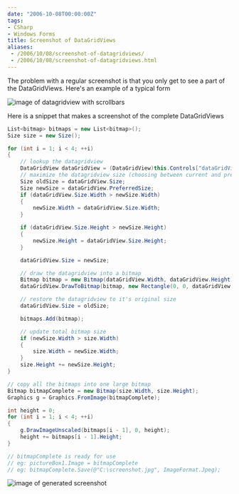 ```yaml
---
date: "2006-10-08T00:00:00Z"
tags:
- CSharp
- Windows Forms
title: Screenshot of DataGridViews
aliases:
 - /2006/10/08/screenshot-of-datagridviews/
 - /2006/10/08/screenshot-of-datagridviews.html
---
```

The problem with a regular screenshot is that you only get to see a part of the DataGridViews. Here's an example of a typical form

![image of datagridview with scrollbars](http://www.timvw.be/wp-content/images/datagridviews-with-scrollbars.jpg)

Here is a snippet that makes a screenshot of the complete DataGridViews

```csharp
List<bitmap> bitmaps = new List<bitmap>();
Size size = new Size();

for (int i = 1; i < 4; ++i) 
{ 
	// lookup the datagridview 
	DataGridView dataGridView = (DataGridView)this.Controls["dataGridView" + i]; 
	// maximize the datagridview size (choosing between current and preferred) 
	Size oldSize = dataGridView.Size; 
	Size newSize = dataGridView.PreferredSize; 
	if (dataGridView.Size.Width > newSize.Width)
	{
		newSize.Width = dataGridView.Size.Width;
	}

	if (dataGridView.Size.Height > newSize.Height)
	{
		newSize.Height = dataGridView.Size.Height;
	}

	dataGridView.Size = newSize;

	// draw the datagridview into a bitmap
	Bitmap bitmap = new Bitmap(dataGridView.Width, dataGridView.Height);
	dataGridView.DrawToBitmap(bitmap, new Rectangle(0, 0, dataGridView.Width, dataGridView.Height));

	// restore the datagridview to it's original size
	dataGridView.Size = oldSize;

	bitmaps.Add(bitmap);

	// update total bitmap size
	if (newSize.Width > size.Width)
	{
		size.Width = newSize.Width;
	}
	size.Height += newSize.Height;
}

// copy all the bitmaps into one large bitmap
Bitmap bitmapComplete = new Bitmap(size.Width, size.Height);
Graphics g = Graphics.FromImage(bitmapComplete);

int height = 0;
for (int i = 1; i < 4; ++i) 
{ 
	g.DrawImageUnscaled(bitmaps[i - 1], 0, height); 
	height += bitmaps[i - 1].Height; 
} 

// bitmapComplete is ready for use 
// eg: pictureBox1.Image = bitmapComplete 
// eg: bitmapComplete.Save(@"C:\screenshot.jpg", ImageFormat.Jpeg); 
``` 
  
![image of generated screenshot](http://www.timvw.be/wp-content/images/datagridviews-without-scrollbars.jpg)
